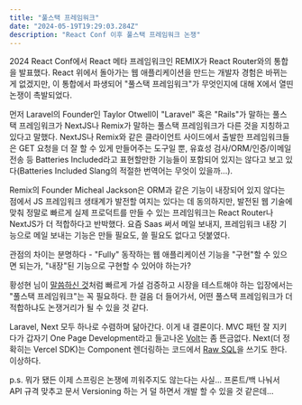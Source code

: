 ```yaml
---
title: "풀스택 프레임워크"
date: "2024-05-19T19:29:03.284Z"
description: "React Conf 이후 풀스택 프레임워크 논쟁"
---
```


2024 React Conf에서 React 메타 프레임워크인 REMIX가 React Router와의 통합을 발표했다. React 위에서 돌아가는 웹 애플리케이션을 만드는 개발자 경험은 바뀌는 게 없겠지만,
이 통합에서 파생되어 "풀스택 프레임워크"가 무엇인지에 대해 X에서 열띤 논쟁이 촉발되었다.

먼저 Laravel의 Founder인 Taylor Otwell이 "Laravel" 혹은 "Rails"가 말하는 풀스택 프레임워크가 NextJS나 Remix가 말하는 풀스택 프레임워크가 다른 것을 지칭하고 있다고 말했다.
NextJS나 Remix와 같은 클라이언트 사이드에서 출발한 프레임워크들은 GET 요청을 더 잘 할 수 있게 만들어주는 도구일 뿐, 유효성 검사/ORM/인증/이메일 전송 등 Batteries Included라고 표현할만한 기능들이
포함되어 있지는 않다고 보고 있다(Batteries Included Slang의 적절한 번역어는 무엇이 있을까...).

Remix의 Founder Micheal Jackson은 ORM과 같은 기능이 내장되어 있지 않다는 점에서 JS 프레임워크 생태계가 발전할 여지는 있다는 데 동의하지만, 발전된 웹 기술에 맞춰 정말로 빠르게 실제 프로덕트를 만들 수 있는 프레임워크는
React Router나 NextJS가 더 적합하다고 반박했다. 요즘 Saas 써서 메일 보내지, 프레임워크 내장 기능으로 메일 보내는 기능은 만들 필요도, 쓸 필요도 없다고 덧붙였다.

관점의 차이는 분명하다 - "Fully" 동작하는 웹 애플리케이션 기능을 "구현"할 수 있으면 되는가, "내장"된 기능으로 구현할 수 있어야 하는가?

황성현 님이 [말씀하신 것](https://x.com/0xd669/status/1776814233784889452)처럼 빠르게 가설 검증하고 시장을 테스트해야 하는 입장에서는 "풀스택 프레임워크"는 꼭 필요하다.
한 걸음 더 들어가서, 어떤 풀스택 프레임워크가 더 적합하냐도 논쟁거리가 될 수 있을 것 같다.

Laravel, Next 모두 하나로 수렴하며 닮아간다. 이게 내 결론이다.
MVC 패턴 잘 지키다가 갑자기 One Page Development라고 들고나온 [Volt](https://livewire.laravel.com/docs/volt)는 좀 뜬금없다.
Next(더 정확히는 Vercel SDK)는 Component 렌더링하는 코드에서 [Raw SQL](https://vercel.com/docs/storage/vercel-postgres/sdk#sql)을 쓰기도 한다. 이상하다.

p.s.
뭐가 됐든 이제 스프링은 논쟁에 끼워주지도 않는다는 사실...
프론트/백 나눠서 API 규격 맞추고 문서 Versioning 하는 거 덜 하면서 개발 할 수 있을 것 같은데...
